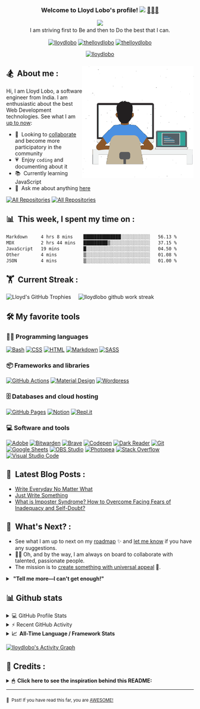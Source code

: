 <h3 align="center">
  Welcome to Lloyd Lobo's profile!
  <a href="https://www.lloydlobo.hashnode.dev.com/" target="\_blank" rel="noopener noreferrer"><img src="https://media.giphy.com/media/hvRJCLFzcasrR4ia7z/giphy.gif" width="28"></a>&nbsp;<a href="https://www.lloydlobo.hashnode.dev.com/" target="\_blank" rel="noopener noreferrer">👨🏽‍💻 </a>
</h3>

<!-- Typing SVG by DenverCoder1 - https://github.com/DenverCoder1/readme-typing-svg -->
<p align="center">
	<a href="https://lloydlobo.hashnode.dev/about"><img src="https://readme-typing-svg.herokuapp.com?lines=I+am+a++Front-end+Developer;I+am+a+Writer;I+am+a+Life-Long+Learner;I+am+a+Psychology+Nerd;I+am+a+Design+Aficionado;I+am+a+Musician;I+am+a+Generalist;I+am+a+Failure;I+am+a+Tree+Hugger+🤣;I+am+a+Misfit;I+am+a+Doggie+and+Kittie+Lover;I+am+a+Nobody;What+am+I?+🤔&font=Fira%20Code&center=true&width=440&height=45&color=2ea043&vCenter=true&size=22&duration=4000"></a>
	</br>
	I am striving first to Be and then to Do the best that I can.

<p align="center">
    <!-- <a href="https://dev.to/lloydlobo" target="blank"><img align="center" src="https://cdn.jsdelivr.net/npm/simple-icons@3.0.1/icons/dev-dot-to.svg" alt="lloydlobo" height="30" width="40" /></a> -->
    <a href="https://lloydlobo.hashnode.dev" target="blank"><img align="center"
            src="https://cdn.hashnode.com/res/hashnode/image/upload/v1592752137870/scHk9tTaA.png?auto=compress"
            alt="lloydlobo" height="30" width="30" /></a>
    <a href="https://twitter.com/thelloydlobo" target="blank"><img align="center"
            src="https://raw.githubusercontent.com/rahuldkjain/github-profile-readme-generator/master/src/images/icons/Social/twitter.svg"
            alt="thelloydlobo" height="30" width="40" /></a>
    <a href="https://linkedin.com/in/thelloydlobo" target="blank"><img align="center"
            src="https://raw.githubusercontent.com/rahuldkjain/github-profile-readme-generator/master/src/images/icons/Social/linked-in-alt.svg"
            alt="thelloydlobo" height="30" width="40" /></a>
    <!-- <a href="https://stackoverflow.com/users/4214976" target="blank"><img align="center" src="https://raw.githubusercontent.com/rahuldkjain/github-profile-readme-generator/master/src/images/icons/Social/stack-overflow.svg" alt="4214976" height="30" width="40" /></a> -->
    <!-- <a href="https://instagram.com/gautamkrishnar" target="blank"><img align="center" src="https://raw.githubusercontent.com/rahuldkjain/github-profile-readme-generator/master/src/images/icons/Social/instagram.svg" alt="gautamkrishnar" height="30" width="40" /></a> -->
</p>

<p align="center"> <a target="_blank" rel="noopener noreferrer" href="https://lloydlobo.hashnode.dev/about"><img
            src="https://komarev.com/ghpvc/?username=lloydlobo&label=Profile%20views&color=2ea043&style=flat"
            alt="lloydlobo" /> </a></p>

<!-- Social badges section -->
<!-- Badges with custom icons - https://github.com/DenverCoder1/custom-icon-badges -->
<!-- YouTube stats - https://github.com/DenverCoder1/github-readme-youtube-stats -->
<!-- View counter - https://github.com/DenverCoder1/Simple-View-Counter -->
<!-- Star counter - https://github.com/idealclover/GitHub-Star-Counter -->
<!-- <p align="center">
  <a href="https://www.youtube.com/c/DevProTips?sub_confirmation=1">
  <a href="https://github.com/lloydlobo?tab=repositories&sort=stargazers">
    <img alt="total stars" title="Total stars on GitHub" src="https://custom-icon-badges.herokuapp.com/badge/dynamic/json?logo=star&color=55960c&labelColor=488207&label=Stars&style=for-the-badge&query=%24.stars&url=https://api.github-star-counter.workers.dev/user/lloydlobo"/></a>
  <a href="https://github.com/lloydlobo?tab=followers">
    <img alt="followers" title="Follow me on Github" src="https://custom-icon-badges.herokuapp.com/github/followers/lloydlobo?color=236ad3&labelColor=1155ba&style=for-the-badge&logo=person-add&label=Follow&logoColor=white"/></a>
</p> -->

<!-- LOTTIEFILE GIF: DEVELOPER AT WORK  -->
<h3>
	<p>
		<a target="_blank" rel="noopener noreferrer" href="https://lloydlobo.hashnode.dev/about"><img align="right" height="300"
        width="300" alt="GIF" src="https://github.com/lloydlobo/lloydlobo/blob/main/assets/lloydlobo-banner.gif" />
		</a>
	</p>
</h3>

<!-- ABOUT SECTION -->
<div align="left">
<h2> 🏂 &nbsp;About me :</h3>

<p>
		Hi, I am Lloyd Lobo, a software engineer from India. I am enthusiastic about the best Web Development technologies. See what I am <a target="_blank" rel="noopener noreferrer" href="https://www.polywork.com/lloydlobo">up to now</a>:
</p>
<p>
<ul>
	<li>🤝 &nbsp;Looking to <a target="_blank" rel="noopener noreferrer"
		href="https://lloydlobo.hashnode.dev/collaborate">collaborate</a> and become more participatory in the community</li>
	<li>💗 &nbsp;Enjoy <code>coding</code> and documenting about it</li>
	<li>📚 &nbsp;Currently learning JavaScript</li>
	<li>💬 &nbsp;Ask me about anything <a target="_blank" rel="noopener noreferrer"
			href="https://github.com/lloydlobo/lloydlobo/discussions">here</a></li>
</ul>
</p>
</div>

<!-- ALL REPOS & ALL FORKS Button -->
<p align="left">
  <a href="https://github.com/lloydlobo?tab=repositories&sort=stargazers"><img alt="All Repositories" title="All Repositories" src="https://custom-icon-badges.herokuapp.com/badge/-All%20Repos-2962FF?style=for-the-badge&logoColor=white&logo=repo"/></a>
  <a href="https://github.com/lloydlobo/My-Contributions/blob/main/README.md"><img alt="All Repositories" title="All Repositories" src="https://custom-icon-badges.herokuapp.com/badge/-All%20Forks-2962FF?style=for-the-badge&logoColor=white&logo=fork"/></a>
</p>

## 📊 &nbsp;This week, I spent my time on :

<!--START_SECTION:waka-->
```text
Markdown     4 hrs 8 mins    ██████████████░░░░░░░░░░░   56.13 % 
MDX          2 hrs 44 mins   █████████▒░░░░░░░░░░░░░░░   37.15 % 
JavaScript   19 mins         █░░░░░░░░░░░░░░░░░░░░░░░░   04.50 % 
Other        4 mins          ▒░░░░░░░░░░░░░░░░░░░░░░░░   01.08 % 
JSON         4 mins          ▒░░░░░░░░░░░░░░░░░░░░░░░░   01.00 % 
```
<!--END_SECTION:waka-->

## 🏋 &nbsp;Current Streak :

<!-- Stats Version 4.0 (with 1. trophy and 2. stat) HTML TABLE -->
<p align="left">
    <img width="395vw"
        src="https://github-profile-trophy.vercel.app/?username=lloydlobo&theme=gruvbox&row=2&column=4&margin-w=15&margin-h=15&no-frame=true"
        alt="Lloyd's GitHub Trophies" />
    &nbsp;
		&nbsp;
    <img align="top" width="395vw" src="https://github-readme-streak-stats.herokuapp.com/?user=lloydlobo&theme=gruvbox&dates=98972d&sideLabels=ebdbb2&stroke=babdc0&sideNums=98972d&hide_border=true"
        alt="lloydlobo github work streak" />
</p>

<!-- TOOLS ==> ALL LANGUAGES, FRAMEWORKS&LIBRARIES, DATABASE&HOSTING, SOFTWARES&TOOLS -->

## 🛠️ My favorite tools

### 👨‍💻 Programming languages

<p>
<!--     <a href="https://github.com/search?q=user%3ADenverCoder1+language%3Aassembly"><img alt="MIPS Assembly" src="https://custom-icon-badges.herokuapp.com/badge/Assembly-525252.svg?logo=asm-hex&logoColor=white"></a> -->
    <a href="https://github.com/search?q=user%3Alloydlobo+language%3Abash"><img alt="Bash" src="https://img.shields.io/badge/Bash-121011.svg?logo=gnu-bash&logoColor=white"></a>
<!--     <a href="https://github.com/search?q=user%3ADenverCoder1+language%3Ac"><img alt="C" src="https://custom-icon-badges.herokuapp.com/badge/C-03599C.svg?logo=c-in-hexagon&logoColor=white"></a> -->
<!--     <a href="https://github.com/search?q=user%3ADenverCoder1+language%3Acpp"><img alt="C++" src="https://custom-icon-badges.herokuapp.com/badge/C++-9C033A.svg?logo=cpp2&logoColor=white"></a> -->
<!--     <a href="https://github.com/search?q=user%3ADenverCoder1+language%3Acsharp"><img alt="C#" src="https://custom-icon-badges.herokuapp.com/badge/C%23-68217A.svg?logo=cs2&logoColor=white"></a> -->
<!--     <a href="https://github.com/search?q=user%3ADenverCoder1+language%3Aceylon"><img alt="Ceylon" src="https://custom-icon-badges.herokuapp.com/badge/Ceylon-E39842.svg?logo=ceylon&logoColor=white"></a> -->
    <a href="https://github.com/search?q=user%3Alloydlobo+language%3Acss"><img alt="CSS" src="https://img.shields.io/badge/CSS-1572B6.svg?logo=css3&logoColor=white"></a>
<!--     <a href="https://github.com/search?q=user%3ADenverCoder1+language%3Adart"><img alt="Dart" src="https://img.shields.io/badge/Dart-15A6C4.svg?logo=dart&logoColor=white"></a> -->
<!--     <a href="https://github.com/search?q=user%3Alloydlobo+language%3Ags"><img alt="Google Apps Script" src="https://custom-icon-badges.herokuapp.com/badge/Google%20Apps%20Script-02569B.svg?logo=color-swatch&logoColor=white"></a> -->
    <a href="https://github.com/search?q=user%3Alloydlobo+language%3Ahtml"><img alt="HTML" src="https://img.shields.io/badge/HTML-E34F26.svg?logo=html5&logoColor=white"></a>
<!--     <a href="https://github.com/search?q=user%3ADenverCoder1+language%3Ajava"><img alt="Java" src="https://img.shields.io/badge/Java-007396.svg?logo=java&logoColor=white"></a> -->
<!--     <a href="https://github.com/search?q=user%3ADenverCoder1+language%3Ajavascript"><img alt="JavaScript" src="https://img.shields.io/badge/JavaScript-F7DF1E.svg?logo=javascript&logoColor=black"></a> -->
<!--     <a href="https://github.com/search?q=user%3ADenverCoder1+language%3Akotlin"><img alt="Kotlin" src="https://img.shields.io/badge/Kotlin-0095D5.svg?logo=Kotlin&logoColor=white"></a> -->
<!--     <a href="https://github.com/search?q=user%3Alloydlobo+language%3Atex"><img alt="LaTeX" src="https://img.shields.io/badge/LaTeX-008080.svg?logo=LaTeX&logoColor=white"></a> -->
    <a href="https://github.com/search?q=user%3Alloydlobo+language%3Amarkdown"><img alt="Markdown" src="https://img.shields.io/badge/Markdown-000000.svg?logo=markdown&logoColor=white"></a>
<!--     <a href="https://github.com/search?q=user%3ADenverCoder1+language%3Ajavascript"><img alt="Node.js" src="https://img.shields.io/badge/Node.js-43853D.svg?logo=node.js&logoColor=white"></a> -->
<!--     <a href="https://github.com/search?q=user%3ADenverCoder1+language%3Aphp"><img alt="PHP" src="https://img.shields.io/badge/PHP-777BB4.svg?logo=php&logoColor=white"></a> -->
<!--     <a href="https://github.com/search?q=user%3ADenverCoder1+language%3Aprolog"><img alt="Prolog" src="https://custom-icon-badges.herokuapp.com/badge/Prolog-E61B23.svg?logo=swi-prolog&logoColor=white"></a> -->
<!--     <a href="https://github.com/search?q=user%3ADenverCoder1+language%3Apython"><img alt="Python" src="https://img.shields.io/badge/Python-14354C.svg?logo=python&logoColor=white"></a> -->
<!--     <a href="https://github.com/search?q=user%3ADenverCoder1+language%3Ar"><img alt="R" src="https://img.shields.io/badge/R-276DC3.svg?logo=r&logoColor=white"></a> -->
<!--     <a href="https://github.com/search?q=user%3ADenverCoder1+language%3Aruby"><img alt="Ruby" src="https://img.shields.io/badge/Ruby-CC342D.svg?logo=ruby&logoColor=white"></a> -->
    <a href="https://github.com/search?q=user%3Alloydlobo+language%3Asass"><img alt="SASS" src="https://img.shields.io/badge/Sass-hotpink.svg?logo=SASS&logoColor=white"></a>
<!--     <a href="https://github.com/search?q=user%3ADenverCoder1+language%3Ascratch"><img alt="Scratch" src="https://img.shields.io/badge/Scratch-4D97FF.svg?logo=scratch&logoColor=white"></a> -->
<!--     <a href="https://github.com/search?q=user%3ADenverCoder1+language%3Asql"><img alt="SQL" src="https://custom-icon-badges.herokuapp.com/badge/SQL-025E8C.svg?logo=database&logoColor=white"></a> -->
<!--     <a href="https://github.com/search?q=user%3ADenverCoder1+language%3Asvg"><img alt="SVG+XML" src="https://img.shields.io/badge/SVG%2BXML-e0982c.svg?logo=svg&logoColor=white"></a> -->
<!--     <a href="https://github.com/search?q=user%3ADenverCoder1+language%3AtypeScript"><img alt="TypeScript" src="https://img.shields.io/badge/TypeScript-007ACC.svg?logo=typescript&logoColor=white"></a> -->
</p>

### 📦 Frameworks and libraries

<p>
<!--     <a href="#"><img alt="Arduino" src="https://img.shields.io/badge/-Arduino-00979D?logo=Arduino&logoColor=white"></a> -->
<!--     <a href="#"><img alt="Bootstrap" src="https://img.shields.io/badge/Bootstrap-7952B3.svg?logo=bootstrap&logoColor=white"></a> -->
<!--     <a href="#"><img alt="Cordova" src="https://img.shields.io/badge/-Cordova-E8E8E8?logo=apache-cordova&logoColor=black"></a> -->
<!--     <a href="#"><img alt="Electron" src="https://img.shields.io/badge/Electron-20232e.svg?logo=electron&logoColor=white"></a> -->
<!--     <a href="#"><img alt="Express.js" src="https://img.shields.io/badge/Express.js-404d59.svg?logo=express&logoColor=white"></a> -->
<!--     <a href="#"><img alt="Flutter" src="https://img.shields.io/badge/Flutter-02569B.svg?logo=flutter&logoColor=white"></a> -->
    <a href="#"><img alt="GitHub Actions" src="https://img.shields.io/badge/GitHub%20Actions-2671E5.svg?logo=github%20actions&logoColor=white"></a>
<!--     <a href="#"><img alt="Jest" src="https://img.shields.io/badge/Jest-C21325.svg?logo=jest&logoColor=white"></a> -->
<!--     <a href="#"><img alt="JUnit" src="https://custom-icon-badges.herokuapp.com/badge/JUnit-25A162.svg?logo=check-circle&logoColor=white"></a> -->
<!--     <a href="#"><img alt="Keras" src="https://img.shields.io/badge/Keras-D00000.svg?logo=Keras&logoColor=white"></a> -->
    <a href="#"><img alt="Material Design" src="https://img.shields.io/badge/Material%20Design-0081CB.svg?logo=material-design&logoColor=white"></a>
<!--     <a href="#"><img alt="NumPy" src="https://img.shields.io/badge/Numpy-013243.svg?logo=numpy&logoColor=white"></a> -->
<!--     <a href="#"><img alt="Pandas" src="https://img.shields.io/badge/Pandas-150458.svg?logo=pandas&logoColor=white"></a> -->
<!--     <a href="#"><img alt="PHPUnit" src="https://custom-icon-badges.herokuapp.com/badge/PHPUnit-366488.svg?logo=test-tube&logoColor=white"></a> -->
<!--     <a href="#"><img alt="Pytest" src="https://img.shields.io/badge/Pytest-0A9EDC.svg?logo=pytest&logoColor=white"></a> -->
<!--     <a href="#"><img alt="React" src="https://img.shields.io/badge/React-20232a.svg?logo=react&logoColor=%2361DAFB"></a> -->
<!--     <a href="#"><img alt="SonarLint" src="https://img.shields.io/badge/-SonarLint-CB2029?logo=sonarlint&logoColor=white"></a> -->
<!--     <a href="#"><img alt="Symfony" src="https://img.shields.io/badge/Symfony-111111.svg?logo=symfony&logoColor=white"></a> -->
<!--     <a href="#"><img alt="SymPy" src="https://img.shields.io/badge/Sympy-3B5526.svg?logo=sympy&logoColor=white"></a> -->
<!--     <a href="#"><img alt="TensorFlow" src="https://img.shields.io/badge/TensorFlow-FF6F00.svg?logo=TensorFlow&logoColor=white"></a> -->
    <a href="#"><img alt="Wordpress" src="https://img.shields.io/badge/Wordpress-21759B?logo=wordpress&logoColor=white"></a>
<!--     <a href="#"><img alt="WPF (.Net)" src="https://img.shields.io/badge/WPF-5C2D91?logo=.net&logoColor=white"></a> -->
</p>

### 🗄️ Databases and cloud hosting

<p>
    <a href="#"><img alt="GitHub Pages" src="https://img.shields.io/badge/GitHub%20Pages-327FC7.svg?logo=github&logoColor=white"></a>
<!--     <a href="#"><img alt="Heroku" src="https://img.shields.io/badge/Heroku-430098.svg?logo=heroku&logoColor=white"></a> -->
<!--     <a href="#"><img alt="MongoDB" src ="https://img.shields.io/badge/MongoDB-4ea94b.svg?logo=mongodb&logoColor=white"></a> -->
<!--     <a href="#"><img alt="MySQL" src="https://img.shields.io/badge/MySQL-00f.svg?logo=mysql&logoColor=white"></a> -->
    <a href="#"><img alt="Notion" src="https://img.shields.io/badge/Notion-010101.svg?logo=notion&logoColor=white"></a>
<!--     <a href="#"><img alt="Oracle" src ="https://img.shields.io/badge/Oracle-F00000.svg?logo=oracle&logoColor=white"></a> -->
<!--     <a href="#"><img alt="PostgreSQL" src ="https://img.shields.io/badge/PostgreSQL-316192.svg?logo=postgresql&logoColor=white"></a> -->
    <a href="#"><img alt="Repl.it" src="https://img.shields.io/badge/Repl.it-0D101E.svg?logo=Replit&logoColor=white"></a>
<!--     <a href="#"><img alt="SQLite" src ="https://img.shields.io/badge/SQLite-07405e.svg?logo=sqlite&logoColor=white"></a> -->
<!--     <a href="#"><img alt="Vercel" src="https://img.shields.io/badge/Vercel-000000.svg?logo=vercel&logoColor=white"></a> -->
</p>

### 💻 Software and tools

<p>
    <a href="#"><img alt="Adobe" src="https://img.shields.io/badge/Adobe-FF0000.svg?logo=adobe&logoColor=white"></a>
<!--     <a href="#"><img alt="Android" src="https://img.shields.io/badge/Android-3DDC84?logo=android&logoColor=white"></a> -->
<!--     <a href="#"><img alt="Android Studio" src="https://img.shields.io/badge/Android%20Studio-008678.svg?logo=android-studio&logoColor=white"></a> -->
<!--     <a href="#"><img alt="Arch Linux" src="https://img.shields.io/badge/Arch%20Linux-1793D1.svg?logo=arch-linux&logoColor=white"></a> -->
<!--     <a href="#"><img alt="Audacity" src="https://img.shields.io/badge/-Audacity-0000CC?logo=audacity&logoColor=white"></a> -->
    <a href="#"><img alt="Bitwarden" src="https://img.shields.io/badge/-Bitwarden-175DDC?logo=bitwarden&logoColor=white"></a>
    <a href="#"><img alt="Brave" src="https://img.shields.io/badge/-Brave-FB542B?logo=brave&logoColor=white"></a>
    <a href="#"><img alt="Codepen" src="https://img.shields.io/badge/Codepen-000000.svg?logo=codepen&logoColor=white"></a>
<!--     <a href="#"><img alt="Construct 3" src="https://img.shields.io/badge/Construct%203-00b56a.svg?logo=construct-3&logoColor=white"></a> -->
    <a href="#"><img alt="Dark Reader" src="https://img.shields.io/badge/-Dark%20Reader-141E24?logo=dark-reader&logoColor=white"></a>
    <a href="#"><img alt="Git" src="https://img.shields.io/badge/Git-F05033.svg?logo=git&logoColor=white"></a>
    <a href="#"><img alt="Google Sheets" src="https://img.shields.io/badge/Google%20Sheets-34A853.svg?logo=google%20sheets&logoColor=white"></a>
<!--     <a href="#"><img alt="Inkscape" src="https://img.shields.io/badge/Inkscape-000000?logo=Inkscape&logoColor=white"></a> -->
<!--     <a href="#"><img alt="Jupyter" src="https://img.shields.io/badge/Jupyter-F37626.svg?logo=Jupyter&logoColor=white"></a> -->
<!--     <a href="#"><img alt="Mathematica" src="https://img.shields.io/badge/Mathematica-DD1100.svg?logo=wolfram-mathematica&logoColor=white"></a> -->
    <a href="#"><img alt="OBS Studio" src="https://img.shields.io/badge/-OBS%20Studio-302E31?logo=obs-studio&logoColor=white"></a>
    <a href="#"><img alt="Photopea" src="https://img.shields.io/badge/Photopea-18A497?logo=photopea&logoColor=white"></a>
<!--     <a href="#"><img alt="Postman" src="https://img.shields.io/badge/Postman-FF6C37?logo=postman&logoColor=white"></a> -->
    <a href="#"><img alt="Stack Overflow" src="https://img.shields.io/badge/-Stack%20Overflow-FE7A16?logo=stack-overflow&logoColor=white"></a>
    <a href="#"><img alt="Visual Studio Code" src="https://img.shields.io/badge/Visual%20Studio%20Code-0078d7.svg?logo=visual-studio-code&logoColor=white"></a>
</p>

<!-- END OF TOOLS -->

## 📕 &nbsp;Latest Blog Posts :

<!-- Activity -->
<!-- BLOG-POST-LIST:START -->
- [Write Everyday No Matter What](https://blog.lloydlobo.com/write-everyday-no-matter-what)
- [Just Write Something](https://blog.lloydlobo.com/just-write-something)
- [What is Imposter Syndrome? How to Overcome Facing Fears of Inadequacy and Self-Doubt?](https://medium.com/@thelloydlobo/what-is-imposter-syndrome-how-to-overcome-facing-fears-of-inadequacy-and-self-doubt-700be81a346f?source=rss-dec0b201d40d------2)
<!-- BLOG-POST-LIST:END -->

## 🔭 &nbsp;What's Next? :

- See what I am up to next on my <a target="_blank" rel="noopener noreferrer"
    href="https://lloydlobo.hashnode.dev/now">roadmap</a> ✨ and <a target="_blank" rel="noopener noreferrer"
    href="https://github.com/lloydlobo/lloydlobo/discussions">let me know</a> if you have any suggestions.
- 🙇‍♂️ Oh, and by the way, I am always on board to collaborate with talented, passionate people.
- The mission is to <a target="_blank"
      rel="noopener noreferrer" href="https://lloydlobo.hashnode.dev/collaborate">create something with universal
  appeal</a> 🙌.

<details>
    <summary>&nbsp;<b>"Tell me more—I can't get enough!"</b></summary>
    <br>
    <ul>
			<li>People want something useful and reliable. 🔨</li>
				<li>Open-source technologies help developers build products without any personal profit 🙅 in mind.
					<ul>
						<li>Although there may be some arguments about this.</li> 
						<li>Check out this <a href="https://opensource.google/docs/why/">article by Google</a> 🤓 about "Why
							Open Source".</li>
					</ul>
				</li>
        <li>The nine qualities of open source contributions 👩‍💻 we need to see are:
            <ul>
                <li>Universal Appeal</li>
                <li>Cater to the Human Nature</li>
                <li>Enjoyable</li>
                <li>Serviceable</li>
                <li>Rather than promoting, Attract</li>
                <li>Reliable</li>
                <li>Non-judgmental</li>
                <li>Adheres to principles of Universal Truth</li>
                <li>Supporting Everyone's Success</li>
            </ul>
        </li>
    </ul>
</details>

## 📊 Github stats

<!-- https://github.com/anuraghazra/github-readme-stats -->
<details> 
  <summary>💻 GitHub Profile Stats</summary>
  <br/>
    <a href="https://github.com/anuraghazra/github-readme-stats"><img alt="lloydlobo's Github Stats" src="https://denvercoder1-github-readme-stats.vercel.app/api/?username=lloydlobo&show_icons=true&count_private=true&theme=react&hide_border=true&bg_color=1F222E&title_color=F85D7F&icon_color=F8D866" height="192px"/></a>
  	<a href="https://github.com/anuraghazra/github-readme-stats"><img alt="lloydlobo's Top Languages" src="https://github-readme-stats.vercel.app/api/top-langs/?username=lloydlobo&langs_count=8&layout=compact&theme=react&hide_border=true&bg_color=1F222E&title_color=F85D7F&icon_color=F8D866&hide=Jupyter%20Notebook" /></a>
  <br/>
  <b>Note:</b> Top languages is only a metric of the languages my public code consists of and doesn't reflect experience or skill level.
</details>

<!-- https://github.com/jamesgeorge007/github-activity-readme -->
<details>
  <summary>⚡ Recent GitHub Activity</summary>
  <br/>

<!--START_SECTION:activity-->

1. 🗣 Commented on [#23495](https://github.com/TheOdinProject/curriculum/issues/23495) in [TheOdinProject/curriculum](https://github.com/TheOdinProject/curriculum)
2. 💪 Opened PR [#23495](https://github.com/TheOdinProject/curriculum/pull/23495) in [TheOdinProject/curriculum](https://github.com/TheOdinProject/curriculum)
3. 🎉 Merged PR [#9](https://github.com/lloydlobo/gatsbynetlify/pull/9) in [lloydlobo/gatsbynetlify](https://github.com/lloydlobo/gatsbynetlify)
4. 💪 Opened PR [#9](https://github.com/lloydlobo/gatsbynetlify/pull/9) in [lloydlobo/gatsbynetlify](https://github.com/lloydlobo/gatsbynetlify)
5. 🎉 Merged PR [#8](https://github.com/lloydlobo/gatsbynetlify/pull/8) in [lloydlobo/gatsbynetlify](https://github.com/lloydlobo/gatsbynetlify)
   <!--END_SECTION:activity-->
   </details>

<!-- Codersrank All-Time Language Stats  -->
<details>
    <summary><b>📈&nbsp;&nbsp;All-Time Language&nbsp;/&nbsp;Framework Stats</b></summary>
    <br />
    <a href='https://profile.codersrank.io/user/lloydlobo/'>
        <img
            src='http://cr-skills-chart-widget.azurewebsites.net/api/api?username=lloydlobo&padding=30&skills=angular,batchfile,c,C%23,coffeescript,css,dart,go,html,json,java,javascript,less,mysql,php,pandas,perl,python,reactjs,scss,shell,svelte,swift,typescript,vue&show-other-skills=true&branding=true&tooltip=true&width=640&height=320&bg=fcd755'>
    </a>
</details>

<!-- https://github.com/ashutosh00710/github-readme-activity-graph -->

<a href="https://github.com/ashutosh00710/github-readme-activity-graph"><img alt="lloydlobo's Activity Graph" src="https://denvercoder1-activity-graph.herokuapp.com/graph/?username=lloydlobo&bg_color=1F222E&color=F8D866&line=F85D7F&point=FFFFFF&hide_border=true" /></a>

## 👏&nbsp;Credits :

<details>
    <summary><b>🖱 &nbsp;Click here to see the inspiration behind this README:</b></summary>
    </br>
    <p>🎥 &nbsp;Listed in the order of their appearances, starting from the top::</p>
    <ul>
        <li><a href="https://github.com/DenverCoder1/readme-typing-svg">DenverCoder1/readme-typing-svg</a></li>
        <li><a href="https://komarev.com/ghpvc">antonkomarev/github-profile-views-counter</a></li>
				<li><a href="https://lottiefiles.com/36121-developer-at-work">"Emad Moradian - Developer at work" (Customized GIF)</a></li>
        <li><a href="https://github.com/gautamkrishnar/blog-post-workflow">gautamkrishnar/blog-post-workflow</a></li>
        <li><a href="https://github.com/athul/waka-readme#new-to-wakatime">athul/waka-readme</a></li>
        <li><a href="https://github.com/codersrank-org/skills-chart-widget">codersrank-org/skills-chart-widget</a></li>
<!--         <li><a href="https://github.com/anuraghazra/github-readme-stats">anuraghazra/github-readme-stats</a></li> -->
        <li><a href="https://github.com/ryo-ma/github-profile-trophy/">ryo-ma/github-profile-trophy</a></li>
        <li><a href="https://github.com/DenverCoder1/github-readme-streak-stats">DenverCoder1/github-readme-streak-stats</a></li>
        <li><a href="https://github.com/ABSphreak/readme-jokes">ABSphreak/readme-jokes</a></li>
    </ul>
    <!-- <h3 id="-nbsp-find-me-around-the-web-">🌎 &nbsp;Find me around the web :</h3>
    <ul>
        <li>📖 &nbsp;Learning to <code>code</code> in public on <a target="_blank" rel="noopener noreferrer"
                href="https://lloydlobo.hashnode.dev">lloydlobo.com</a> <a target="_blank" rel="noopener noreferrer"
                href="https://lloydlobo.hashnode.dev">&nbsp;✍🏾</a> <span>&nbsp;</span> or <a target="_blank"
                rel="noopener noreferrer" href="https://twitter.com/thelloydlobo">Twitter</a> <a target="_blank"
                rel="noopener noreferrer" href="https://twitter.com/thelloydlobo"><img alt="Lloyd Lobo | Twitter"
                    width="21px" src="https://raw.githubusercontent.com/lloydlobo/lloydlobo/main/assets/twitter.svg"
                    style="padding-right: 5px;" /></a></li>
        <li>🏓 &nbsp;Tinkering with interactions on <a target="_blank" rel="noopener noreferrer"
                href="https://codepen.io/lloydlobo">Codepen</a></li>
        <li>💼 &nbsp;Sharing updates on <a target="_blank" rel="noopener noreferrer"
                href="https://www.linkedin.com/in/thelloydlobo/">LinkedIn</a></li>
    </ul> -->
</details>

<!-- README Jokes -->
<!-- <img height="130vw" width="395vw" src="https://readme-jokes.vercel.app/api?&theme=gruvbox&hideBorder=true&borderColor=%23babdc0&textColor=%2398972d&aColor=%2398972d&qColor=%23ebdbb2" /> -->

<!-- Social icons section -->
<!-- <p align="center">
  <a href="https://www.youtube.com/c/DevProTips"><img width="32px" alt="Youtube" title="Youtube" src="https://i.imgur.com/qiXu7b2.png"/></a>
  &#8287;&#8287;&#8287;&#8287;&#8287;
  <a href="https://twitter.com/DenverCoder1"><img width="32px" alt="Twitter" title="Twitter" src="https://i.imgur.com/OXZM1L6.png"/></a>
  &#8287;&#8287;&#8287;&#8287;&#8287;
  <a href="https://discord.gg/fPrdqh3Zfu" alt="Dev Pro Tips Discussion & Support Server"><img width="32px" src="https://i.imgur.com/OViZO8J.png"/></a>
  &#8287;&#8287;&#8287;&#8287;&#8287;
  <a href="https://dev.to/denvercoder1"><img width="32px" alt="Dev.to" title="DenverCoder1 Dev.to" src="https://i.imgur.com/mVm29vK.png"></a>
  &#8287;&#8287;&#8287;&#8287;&#8287;
  <a href="https://ko-fi.com/jlawrence"><img width="32px" alt="Ko-fi" title="Buy me a coffee" src="https://i.imgur.com/PpLeD3K.png"/></a>
  &#8287;&#8287;&#8287;&#8287;&#8287;
  <a href="http://eyl327.mywebcommunity.org/promos/"><img width="32px" alt="Free Stuff" title="Free gifts for you" src="https://i.imgur.com/0uVwkoZ.png"/></a>
</p> -->

<!-- ## 🔗 &nbsp;Connect with me : -->

---

<!-- Surprise!  -->

<sub>🤫 <span>&nbsp;</span>Psst! If you have read this far, you are <a target="_blank" rel="noopener noreferrer"
        href="https://youtu.be/b-E2tcRlgsU?t=183">AWESOME!</a></sub>

<!--
Made with 🖤
🙇‍♂️🎤⬇️
-->

<!--  -->
<!-- Junkyard -->
<!--  -->

<!-- Typing SVG -->
<!-- [![TypingSVG](https://readme-typing-svg.herokuapp.com?font=Helvetica&color=%2358A6FF&size=16&duration=4000&lines=I+am+a++Front-end+Developer;I+am+a+Writer;I+am+a+Life-Long+Learner;I+am+a+Psychology+Nerd;I+am+a+Design+Aficionado;I+am+a+Musician;I+am+a+Generalist;I+am+a+Failure;I+am+a+Tree+Hugger+🤣;I+am+a+Misfit;I+am+a+Doggie+and+Kittie+Lover;I+am+a+Nobody;What+am+I?+🤔)](https://lloydlobo.hashnode.dev/about)&nbsp;</br> -->

<!-- Stats v2.0 Language and Repositories  -->
<!--     <p align="center">
        <a target="_blank" rel="noopener noreferrer" href="https://github.com/lloydlobo">
            <img width="30%"
                src="https://github-readme-stats.vercel.app/api/pin/?username=lloydlobo&repo=lloydlobo&theme=dracula" />
        </a>
        &nbsp
        &nbsp
        <a target="_blank" rel="noopener noreferrer" href="https://github.com/lloydlobo">
            <img width="30%"
                src="https://github-readme-stats.vercel.app/api/pin/?username=lloydlobo&repo=lloydlobo&theme=dracula" />
        </a>
        &nbsp
        &nbsp
        <img width="30%"
            src="https://github-readme-stats.vercel.app/api/top-langs/?username=lloydlobo&layout=compact&theme=dracula&locale=en&show_icons=true"
            alt="lloydlobo most used languages" />
    </p> -->

<!--  Footer -->
<!-- <a target="_blank" rel="noopener noreferrer" href="https://lloydlobo.netlify.com">
    <img align="left" alt="@lloydlobo | GitHub profile views"
        src="https://komarev.com/ghpvc/?username=lloydlobo&label=Profile%20views&color=2ea043&style=flat" />
</a> -->
<!-- <p align="left">
	<a target="_blank" rel="noopener noreferrer" href="https://twitter.com/thelloydlobo">
			<img align="right" alt="Lloyd Lobo | Twitter" width="21px"
					src="https://raw.githubusercontent.com/lloydlobo/lloydlobo/main/assets/twitter.svg" />
	</a>
	<a target="_blank" rel="noopener noreferrer" href="https://codesandbox.io/u/lloydlobo">
			<img align="right" alt="Lloyd Lobo | CodeSandbox" width="20px"
					src="https://raw.githubusercontent.com/lloydlobo/lloydlobo/main/assets/codesandbox.svg" />
	</a>
</p> -->

<!--
Context	URL
Dark Theme	![GitHub Light](https://github.com/github-light.png#gh-dark-mode-only)
Light Theme	![GitHub Dark](https://github.com/github-dark.png#gh-light-mode-only) -->
<!-- Markdown -->

<!-- Stats Version 1.0 (with 1. stat and 2. stat) -->

<!-- | <a target="_blank" rel="noopener noreferrer" href="https://github.com/lloydlobo/lloydlobo"><img align="center" src="https://github-readme-stats.vercel.app/api?username=lloydlobo&show_icons=true&theme=dracula&hide_border=true&include_all_commits=true" alt="Lloyd's GitHub stats" /></a> | <a target="_blank" rel="noopener noreferrer" href="https://github.com/lloydlobo/lloydlobo"><img align="center" src="https://github-readme-stats.vercel.app/api/top-langs/?username=lloydlobo&layout=compact&theme=dracula&hide_border=true" /></a> |
| ---- | -------------------------------------------------------------------------------------------------------------------------------------------------------------------------------------------------------------------------------------------------------------------------------------------- | -------------------------------------------------------------------------------------------------------------------------------------------------------------------------------------------------------------------------------------------------- | -->

<!-- </br> -->

<!-- ### 🍿 Top Repositories: -->

<!-- <a target="_blank" rel="noopener noreferrer" href="https://github.com/lloydlobo">
  <img align="center" src="https://github-readme-stats.vercel.app/api/pin/?username=lloydlobo&repo=lloydlobo&theme=dracula" />
</a>
<a target="_blank" rel="noopener noreferrer" href="https://github.com/lloydlobo/lloydlobo.github.io">
  <img align="center" src="https://github-readme-stats.vercel.app/api/pin/?username=lloydlobo&repo=lloydlobo.github.io&theme=dracula" />
</a> -->

<!-- #### Recent Activity -->

<!--START_SECTION:activity-->

<!--END_SECTION:activity-->

<!-- Stats Version 4.0 (with 1. trophy and 2. stat) HTML TABLE -->
<!-- <p align="center">
  <img width="48%" src="https://github-profile-trophy.vercel.app/?username=lloydlobo&theme=gruvbox&column=3&margin-w=15" alt="Lloyd's GitHub Trophies" />
	&nbsp
  <img align="top" width="48%" src="https://github-readme-stats.vercel.app/api/top-langs/?username=lloydlobo&layout=compact&theme=dracula&hide_border=true" /></span>
</p> -->

<!-- Stats v1.0 Language and Repositories  -->
<!-- |<img align="center" src="https://github-readme-stats.vercel.app/api/top-langs/?username=lloydlobo&layout=compact&theme=dracula&hide_border=true&locale=en&show_icons=true" alt="lloydlobo most used languages" />|<a target="_blank" rel="noopener noreferrer" href="https://github.com/lloydlobo"><img align="center" src="https://github-readme-stats.vercel.app/api/pin/?username=lloydlobo&repo=lloydlobo&theme=dracula" /></a>|<a target="_blank" rel="noopener noreferrer" href="https://github.com/lloydlobo"><img align="center" src="https://github-readme-stats.vercel.app/api/pin/?username=lloydlobo&repo=lloydlobo&theme=dracula" /></a>|
|:--|:--:|--:| -->
<!-- CLOJURE -->
